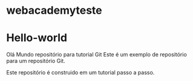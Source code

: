 # webacademyteste 

# Hello-world

Olá Mundo repositório para tutorial Git
Este é um exemplo de repositório para um repositório Git.

Este repositório é construido em um tutorial passo a passo.

